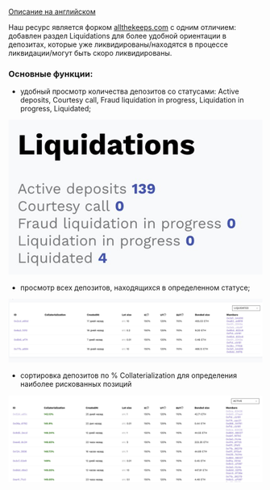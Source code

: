 [Описание на английском](README.md)

Наш ресурс является форком [allthekeeps.com](allthekeeps.com) с одним отличием: добавлен раздел Liquidations для более удобной ориентации в депозитах, которые уже ликвидированы/находятся в процессе ликвидации/могут быть скоро ликвидированы.

### Основные функции:
  - удобный просмотр количества депозитов со статусами: Active deposits, Courtesy call, Fraud liquidation in progress, Liquidation in progress, Liquidated;

![liquidations status](public/screenshot1.jpg)

  - просмотр всех депозитов, находящихся в определенном статусе;

![liquidations status](public/screenshot2.jpg)

  - сортировка депозитов по % Collaterialization для определения наиболее рискованных позиций

![liquidations status](public/screenshot3.jpg)